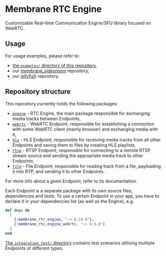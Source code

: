 # Membrane RTC Engine

Customizable Real-time Communication Engine/SFU library focused on WebRTC.

## Usage

For usage examples, please refer to:

- [the `examples/` directory of this repository](https://github.com/jellyfish-dev/membrane_rtc_engine/tree/master/examples/),
- our [membrane\_videoroom](https://github.com/membraneframework/membrane_videoroom) repository,
- our [jellyfish](https://github.com/jellyfish-dev/jellyfish) repository.

## Repository structure

This repository currently holds the following packages:

- [`engine`](https://github.com/jellyfish-dev/membrane_rtc_engine/tree/master/engine) -
  RTC Engine, the main package responsible for exchanging media tracks between Endpoints,
- [`webrtc`](https://github.com/jellyfish-dev/membrane_rtc_engine/tree/master/webrtc) -
  WebRTC Endpoint, responsible for establishing a connection with some WebRTC client (mainly browser) and exchanging media with it,
- [`hls`](https://github.com/jellyfish-dev/membrane_rtc_engine/tree/master/hls) -
  HLS Endpoint, responsible for receiving media tracks from all other Endpoints and saving them to files by creating HLS playlists,
- [`rtsp`](https://github.com/jellyfish-dev/membrane_rtc_engine/tree/master/rtsp) -
  RTSP Endpoint, responsible for connecting to a remote RTSP stream source and sending the appropriate media track to other Endpoints,
- [`file`](https://github.com/jellyfish-dev/membrane_rtc_engine/tree/master/file) -
  File Endpoint, responsible for reading track from a file, payloading it into RTP, and sending it to other Endpoints.

For more info about a given Endpoint, refer to its documentation.

Each Endpoint is a separate package with its own source files, dependencies and tests.
To use a certain Endpoint in your app, you have to declare it in your dependencies list (as well as
the Engine), e.g.
```elixir
def deps do
  [
    {:membrane_rtc_engine, "~> 0.19.0"},
    {:membrane_rtc_engine_webrtc, "~> 0.5.0"}
  ]
end
```

[The `integration_test/` directory](https://github.com/jellyfish-dev/membrane_rtc_engine/tree/master/integration_test)
contains test scenarios utilising multiple Endpoints of different types.
